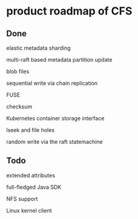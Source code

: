 # product roadmap of CFS

## Done

elastic metadata sharding

multi-raft based metadata partition update

blob files

sequential write via chain replication

FUSE

checksum

Kubernetes container storage interface

lseek and file holes

random write via the raft statemachine

## Todo

extended attributes

full-fledged Java SDK

NFS support

Linux kernel client


